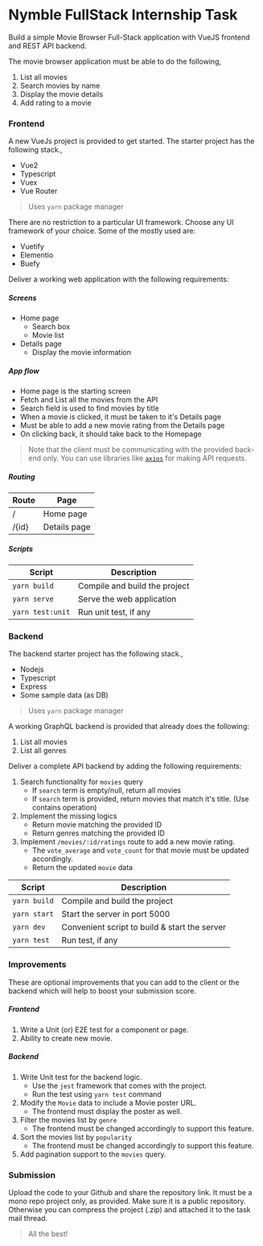 # Nymble FullStack Internship Task

Build a simple Movie Browser Full-Stack application with VueJS frontend and REST API backend.

The movie browser application must be able to do the following,

1. List all movies
2. Search movies by name
3. Display the movie details
4. Add rating to a movie

### Frontend

A new VueJs project is provided to get started.
The starter project has the following stack.,

- Vue2
- Typescript
- Vuex
- Vue Router

> Uses `yarn` package manager

There are no restriction to a particular UI framework. Choose any UI framework of your choice. Some of the mostly used are:

- Vuetify
- Elementio
- Buefy

Deliver a working web application with the following requirements:

##### Screens

- Home page
  - Search box
  - Movie list
- Details page
  - Display the movie information

##### App flow

- Home page is the starting screen
- Fetch and List all the movies from the API
- Search field is used to find movies by title
- When a movie is clicked, it must be taken to it's Details page
- Must be able to add a new movie rating from the Details page
- On clicking back, it should take back to the Homepage

> Note that the client must be communicating with the provided back-end only.
> You can use libraries like [`axios`](https://www.npmjs.com/package/axios) for making API requests.

##### Routing

| Route | Page         |
| ----- | ------------ |
| /     | Home page    |
| /{id} | Details page |

##### Scripts

| Script           | Description                   |
| ---------------- | ----------------------------- |
| `yarn build`     | Compile and build the project |
| `yarn serve`     | Serve the web application     |
| `yarn test:unit` | Run unit test, if any         |

### Backend

The backend starter project has the following stack.,

- Nodejs
- Typescript
- Express
- Some sample data (as DB)

> Uses `yarn` package manager

A working GraphQL backend is provided that already does the following:

1. List all movies
2. List all genres

Deliver a complete API backend by adding the following requirements:

1. Search functionality for `movies` query
   - If `search` term is empty/null, return all movies
   - If `search` term is provided, return movies that match it's title. (Use contains operation)
2. Implement the missing logics
   - Return movie matching the provided ID
   - Return genres matching the provided ID
3. Implement `/movies/:id/ratings` route to add a new movie rating.
   - The `vote_average` and `vote_count` for that movie must be updated accordingly.
   - Return the updated `movie` data

| Script       | Description                                   |
| ------------ | --------------------------------------------- |
| `yarn build` | Compile and build the project                 |
| `yarn start` | Start the server in port 5000                 |
| `yarn dev`   | Convenient script to build & start the server |
| `yarn test`  | Run test, if any                              |

### Improvements

These are optional improvements that you can add to the client or the backend which will help to boost your submission score.

##### Frontend

1. Write a Unit (or) E2E test for a component or page.
2. Ability to create new movie.

##### Backend

1. Write Unit test for the backend logic.
   - Use the `jest` framework that comes with the project.
   - Run the test using `yarn test` command
2. Modify the `Movie` data to include a Movie poster URL.
   - The frontend must display the poster as well.
3. Filter the movies list by `genre`
   - The frontend must be changed accordingly to support this feature.
4. Sort the movies list by `popularity`
   - The frontend must be changed accordingly to support this feature.
5. Add pagination support to the `movies` query.

### Submission

Upload the code to your Github and share the repository link. It must be a mono repo project only, as provided. Make sure it is a public repository.
Otherwise you can compress the project (.zip) and attached it to the task mail thread.

> All the best!
